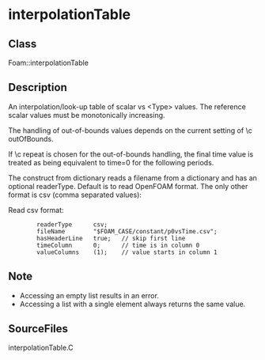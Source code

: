 # interpolationTable 
## Class
Foam::interpolationTable

## Description
An interpolation/look-up table of scalar vs \<Type\> values.
The reference scalar values must be monotonically increasing.

The handling of out-of-bounds values depends on the current setting
of \c outOfBounds.

If \c repeat is chosen for the out-of-bounds handling, the final time
value is treated as being equivalent to time=0 for the following periods.


The construct from dictionary reads a filename from a dictionary and
has an optional readerType. Default is to read OpenFOAM format. The only
other format is csv (comma separated values):

Read csv format:
```
        readerType      csv;
        fileName        "$FOAM_CASE/constant/p0vsTime.csv";
        hasHeaderLine   true;   // skip first line
        timeColumn      0;      // time is in column 0
        valueColumns    (1);    // value starts in column 1
```


## Note
- Accessing an empty list results in an error.
- Accessing a list with a single element always returns the same value.

## SourceFiles
interpolationTable.C

